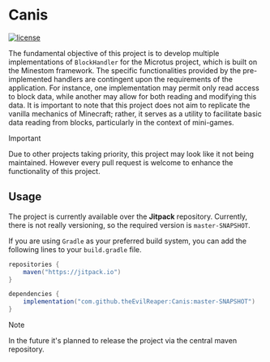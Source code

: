 # Canis

[![license](https://img.shields.io/github/license/theEvilReaper/Canis?style=for-the-badge&color=b22234c)](../LICENSE)

The fundamental objective of this project is to develop multiple implementations of `BlockHandler` for the Microtus
project, which is built on the Minestom framework. The specific functionalities provided by the pre-implemented handlers
are contingent upon the requirements of the application. For instance, one implementation may permit only read access to
block data, while another may allow for both reading and modifying this data. It is important to note that this project
does not aim to replicate the vanilla mechanics of Minecraft; rather, it serves as a utility to facilitate basic data
reading from blocks, particularly in the context of mini-games.

> [!IMPORTANT]
> Due to other projects taking priority, this project may look like it not being maintained.
> However every pull request is welcome to enhance the functionality of this project.

## Usage

The project is currently available over the **Jitpack** repository.
Currently, there is not really versioning, so the required version is `master-SNAPSHOT`.

If you are using `Gradle` as your preferred build system, you can add the following lines to your `build.gradle` file.

```gradle
repositories {
    maven("https://jitpack.io")
}

dependencies {
    implementation("com.github.theEvilReaper:Canis:master-SNAPSHOT")
}
```

> [!NOTE]
> In the future it's planned to release the project via the central maven repository.